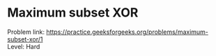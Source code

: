 # Maximum subset XOR
Problem link: https://practice.geeksforgeeks.org/problems/maximum-subset-xor/1 <br>
Level: Hard